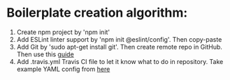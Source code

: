 # Boilerplate creation algorithm:


1. Create npm project by 'npm init'
2. Add ESLint linter support by 'npm init @eslint/config'. Then copy-paste 
3. Add Git by 'sudo apt-get install git'. Then create remote repo in GitHub. Then use this [guide](https://docs.github.com/en/migrations/importing-source-code/using-the-command-line-to-import-source-code/adding-locally-hosted-code-to-github#adding-a-local-repository-to-github-using-git)
4. Add .travis.yml Travis CI file to let it know what to do in repository. Take example YAML config from [here](https://github.com/HowProgrammingWorks/Tools/blob/master/JavaScript/examples/.travis.yml)
